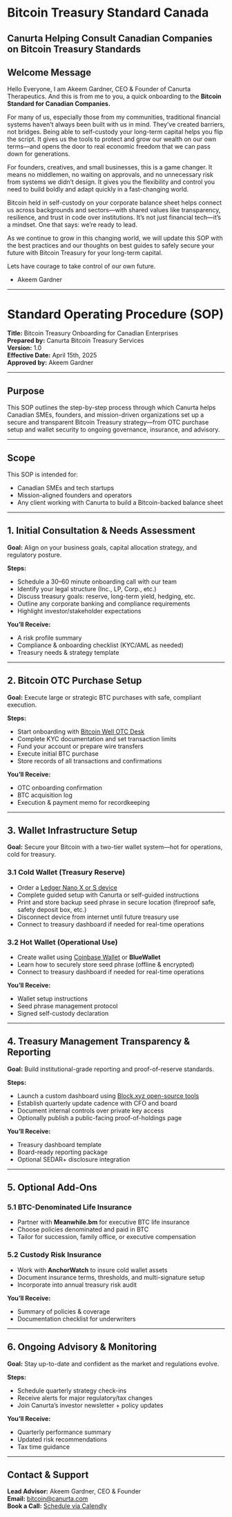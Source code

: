 # Bitcoin Treasury Standard Canada

## Canurta Helping Consult Canadian Companies on Bitcoin Treasury Standards

## Welcome Message

Hello Everyone, I am Akeem Gardner, CEO & Founder of Canurta Therapeutics. And this is from me to you, a quick onboarding to the **Bitcoin Standard for Canadian Companies.**

For many of us, especially those from my communities, traditional financial systems haven’t always been built with us in mind. They’ve created barriers, not bridges. Being able to self-custody your long-term capital helps you flip the script. It gives us the tools to protect and grow our wealth on our own terms—and opens the door to real economic freedom that we can pass down for generations.

For founders, creatives, and small businesses, this is a game changer. It means no middlemen, no waiting on approvals, and no unnecessary risk from systems we didn’t design. It gives you the flexibility and control you need to build boldly and adapt quickly in a fast-changing world.

Bitcoin held in self-custody on your corporate balance sheet helps connect us across backgrounds and sectors—with shared values like transparency, resilience, and trust in code over institutions. It’s not just financial tech—it’s a mindset. One that says: we’re ready to lead.

As we continue to grow in this changing world, we will update this SOP with the best practices and our thoughts on best guides to safely secure your future with Bitcoin Treasury for your long-term capital.

Lets have courage to take control of our own future. 

- Akeem Gardner

---

# Standard Operating Procedure (SOP)  
**Title:** Bitcoin Treasury Onboarding for Canadian Enterprises  
**Prepared by:** Canurta Bitcoin Treasury Services  
**Version:** 1.0  
**Effective Date:** April 15th, 2025  
**Approved by:** Akeem Gardner

---

## Purpose

This SOP outlines the step-by-step process through which Canurta helps Canadian SMEs, founders, and mission-driven organizations set up a secure and transparent Bitcoin Treasury strategy—from OTC purchase setup and wallet security to ongoing governance, insurance, and advisory.

---

## Scope

This SOP is intended for:

- Canadian SMEs and tech startups  
- Mission-aligned founders and operators  
- Any client working with Canurta to build a Bitcoin-backed balance sheet  

---

## 1. Initial Consultation & Needs Assessment

**Goal:** Align on your business goals, capital allocation strategy, and regulatory posture.

**Steps:**

- Schedule a 30–60 minute onboarding call with our team  
- Identify your legal structure (Inc., LP, Corp., etc.)  
- Discuss treasury goals: reserve, long-term yield, hedging, etc.  
- Outline any corporate banking and compliance requirements  
- Highlight investor/stakeholder expectations  

**You’ll Receive:**

- A risk profile summary  
- Compliance & onboarding checklist (KYC/AML as needed)  
- Treasury needs & strategy template  

---

## 2. Bitcoin OTC Purchase Setup

**Goal:** Execute large or strategic BTC purchases with safe, compliant execution.

**Steps:**

- Start onboarding with [Bitcoin Well OTC Desk](https://bitcoinwell.com/referral/canurta)  
- Complete KYC documentation and set transaction limits  
- Fund your account or prepare wire transfers  
- Execute initial BTC purchase  
- Store records of all transactions and confirmations  

**You’ll Receive:**

- OTC onboarding confirmation  
- BTC acquisition log  
- Execution & payment memo for recordkeeping  

---

## 3. Wallet Infrastructure Setup

**Goal:** Secure your Bitcoin with a two-tier wallet system—hot for operations, cold for treasury.

### 3.1 Cold Wallet (Treasury Reserve)

- Order a [Ledger Nano X or S device](https://shop.ledger.com/pages/referral-program?referral_code=8MTTCMKD5DF52)  
- Complete guided setup with Canurta or self-guided instructions  
- Print and store backup seed phrase in secure location (fireproof safe, safety deposit box, etc.)  
- Disconnect device from internet until future treasury use
- Connect to treasury dashboard if needed for real-time operations  

### 3.2 Hot Wallet (Operational Use)

- Create wallet using [Coinbase Wallet](https://www.coinbase.com/en-ca/join/KG59LFE?src=ios-link) or **BlueWallet**  
- Learn how to securely store seed phrase (offline & encrypted)  
- Connect to treasury dashboard if needed for real-time operations  

**You’ll Receive:**

- Wallet setup instructions  
- Seed phrase management protocol  
- Signed self-custody declaration  

---

## 4. Treasury Management Transparency & Reporting

**Goal:** Build institutional-grade reporting and proof-of-reserve standards.

**Steps:**

- Launch a custom dashboard using [Block.xyz open-source tools](https://github.com/1akg/bitcoin-treasury)  
- Establish quarterly update cadence with CFO and board  
- Document internal controls over private key access  
- Optionally publish a public-facing proof-of-holdings page  

**You’ll Receive:**

- Treasury dashboard template  
- Board-ready reporting package  
- Optional SEDAR+ disclosure integration  

---

## 5. Optional Add-Ons

### 5.1 BTC-Denominated Life Insurance

- Partner with **Meanwhile.bm** for executive BTC life insurance  
- Choose policies denominated and paid in BTC  
- Tailor for succession, family office, or executive compensation  

### 5.2 Custody Risk Insurance

- Work with **AnchorWatch** to insure cold wallet assets  
- Document insurance terms, thresholds, and multi-signature setup  
- Incorporate into annual treasury risk audit  

**You’ll Receive:**

- Summary of policies & coverage  
- Documentation checklist for underwriters  

---

## 6. Ongoing Advisory & Monitoring

**Goal:** Stay up-to-date and confident as the market and regulations evolve.

**Steps:**

- Schedule quarterly strategy check-ins  
- Receive alerts for major regulatory/tax changes  
- Join Canurta’s investor newsletter + policy updates  

**You’ll Receive:**

- Quarterly performance summary  
- Updated risk recommendations  
- Tax time guidance

---

## Contact & Support

**Lead Advisor:** Akeem Gardner, CEO & Founder  
**Email:** [bitcoin@canurta.com](mailto:bitcoin@canurta.com)  
**Book a Call:** [Schedule via Calendly](https://calendly.com/cnr-akg/meeting-with-akeem)
